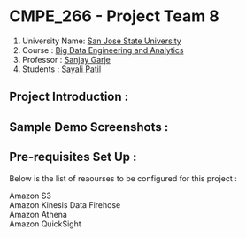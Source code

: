 # CMPE_266 - Project Team 8

1. University Name: [San Jose State University](http://www.sjsu.edu/)
2. Course         : [Big Data Engineering and Analytics](http://info.sjsu.edu/web-dbgen/catalog/courses/CMPE266.html)
3. Professor      : [Sanjay Garje](https://www.linkedin.com/in/sanjaygarje/)
4. Students       : [Sayali Patil](https://www.linkedin.com/in/sayali-patil-7b041078/)

## Project Introduction :

## Sample Demo Screenshots : 

## Pre-requisites Set Up :

Below is the list of reaourses to be configured  for this project :

  Amazon S3 <br/>
  Amazon Kinesis Data Firehose <br/>
  Amazon Athena <br/>
  Amazon QuickSight <br/>

